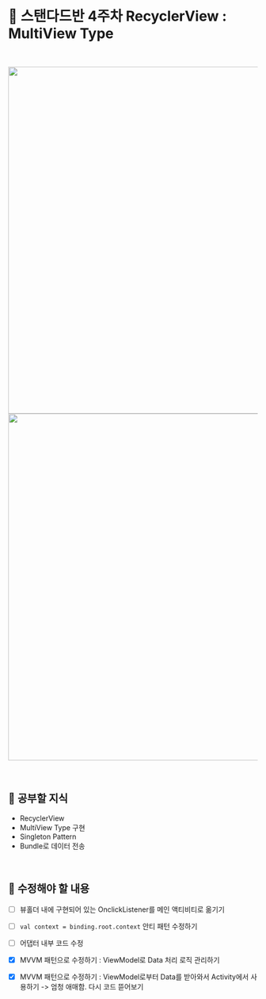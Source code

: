 # :iphone: 스탠다드반 4주차 RecyclerView : MultiView Type

<br/>

<p align="center">
   <img src="https://github.com/xeejin/Camp_Standard4/assets/141006937/a5004619-7cdb-4d73-9ff8-46efa81ef877" height=700px align="center">
   <img src="https://github.com/xeejin/Camp_Standard4/assets/141006937/fd540a4b-a2a1-4a3f-8394-021be7809a8d" height=700px align="center">
   <figcaption align="center"></figcaption>
</p>

<br/>

## :tada: 공부할 지식
- RecyclerView
- MultiView Type 구현
- Singleton Pattern
- Bundle로 데이터 전송

<br/>

## :hammer: 수정해야 할 내용

- [ ]  뷰홀더 내에 구현되어 있는 OnclickListener를 메인 액티비티로 옮기기
- [ ]  ```val context = binding.root.context``` 안티 패턴 수정하기
- [ ]  어댑터 내부 코드 수정
- [X]  MVVM 패턴으로 수정하기 : ViewModel로 Data 처리 로직 관리하기
- [X]  MVVM 패턴으로 수정하기 : ViewModel로부터 Data를 받아와서 Activity에서 사용하기 -> 엄청 애매함. 다시 코드 뜯어보기

